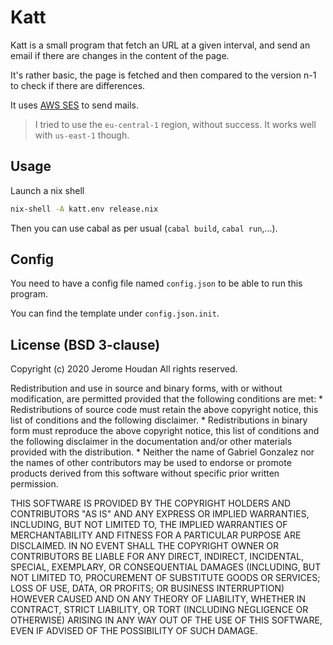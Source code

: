 # Katt

Katt is a small program that fetch an URL at a given interval, and send an email if there are changes in the content of the page.


It's rather basic, the page is fetched and then compared to the version n-1 to check if there are differences.

It uses [AWS SES](https://aws.amazon.com/ses/) to send mails.
> I tried to use the `eu-central-1` region, without success. It works well with `us-east-1` though.

## Usage

Launch a nix shell
```sh
nix-shell -A katt.env release.nix
```
Then you can use cabal as per usual (`cabal build`, `cabal run`,...).

## Config

You need to have a config file named `config.json` to be able to run this program.

You can find the template under `config.json.init`.

## License (BSD 3-clause)

Copyright (c) 2020 Jerome Houdan All rights reserved.

Redistribution and use in source and binary forms, with or without modification, are permitted provided that the following conditions are met: * Redistributions of source code must retain the above copyright notice, this list of conditions and the following disclaimer. * Redistributions in binary form must reproduce the above copyright notice, this list of conditions and the following disclaimer in the documentation and/or other materials provided with the distribution. * Neither the name of Gabriel Gonzalez nor the names of other contributors may be used to endorse or promote products derived from this software without specific prior written permission.

THIS SOFTWARE IS PROVIDED BY THE COPYRIGHT HOLDERS AND CONTRIBUTORS "AS IS" AND ANY EXPRESS OR IMPLIED WARRANTIES, INCLUDING, BUT NOT LIMITED TO, THE IMPLIED WARRANTIES OF MERCHANTABILITY AND FITNESS FOR A PARTICULAR PURPOSE ARE DISCLAIMED. IN NO EVENT SHALL THE COPYRIGHT OWNER OR CONTRIBUTORS BE LIABLE FOR ANY DIRECT, INDIRECT, INCIDENTAL, SPECIAL, EXEMPLARY, OR CONSEQUENTIAL DAMAGES (INCLUDING, BUT NOT LIMITED TO, PROCUREMENT OF SUBSTITUTE GOODS OR SERVICES; LOSS OF USE, DATA, OR PROFITS; OR BUSINESS INTERRUPTION) HOWEVER CAUSED AND ON ANY THEORY OF LIABILITY, WHETHER IN CONTRACT, STRICT LIABILITY, OR TORT (INCLUDING NEGLIGENCE OR OTHERWISE) ARISING IN ANY WAY OUT OF THE USE OF THIS SOFTWARE, EVEN IF ADVISED OF THE POSSIBILITY OF SUCH DAMAGE.
